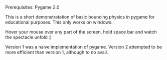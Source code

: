 Prerequisites: Pygame 2.0

This is a short demonstratation of basic bouncing physics in pygame for educational purposes.
This only works on windows.

Hover your mouse over any part of the screen, hold space bar and watch the spectacle unfold :)

Version 1 was a naive implementation of pygame.
Version 2 attempted to be more efficient than version 1, although to no avail.

